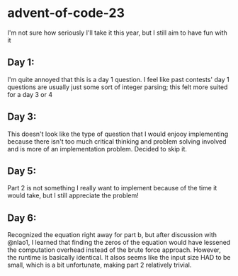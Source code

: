 # advent-of-code-23

I'm not sure how seriously I'll take it this year, but I still aim to have fun with it

## Day 1:

I'm quite annoyed that this is a day 1 question. I feel like past contests' day 1 questions are usually just some sort of integer parsing; this felt more suited for a day 3 or 4

## Day 3:

This doesn't look like the type of question that I would enjooy implementing because there isn't too much critical thinking and problem solving involved and is more of an implementation problem. Decided to skip it. 

## Day 5:

Part 2 is not something I really want to implement because of the time it would take, but I still appreciate the problem!

## Day 6:
Recognized the equation right away for part b, but after discussion with @nlao1, I learned that finding the zeros of the equation would have lessened the computation overhead instead of the brute force approach. However, the runtime is basically identical. It alsos seems like the input size HAD to be small, which is a bit unfortunate, making part 2 relatively trivial.